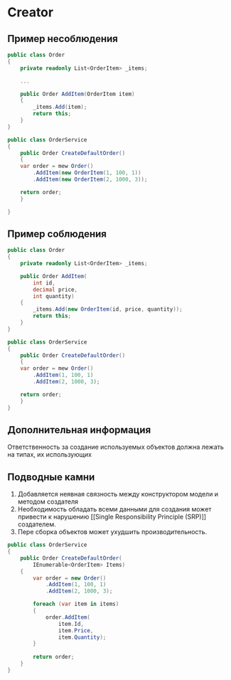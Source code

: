 

# Creator


## Пример несоблюдения

```C#
public class Order
{
	private readonly List<OrderItem> _items;

	...

	public Order AddItem(OrderItem item)
	{
		_items.Add(item);
		return this;
	}
}

public class OrderService
{
	public Order CreateDefaultOrder()
	{
	var order = mew Order()
		.AddItem(new OrderItem(1, 100, 1))
		.AddItem(new OrderItem(2, 1000, 3));

	return order;
	}

}
```

## Пример соблюдения

```C#
public class Order
{
	private readonly List<OrderItem> _items;

	public Order AddItem(
		int id,
		decimal price,
		int quantity)
	{
		_items.Add(new OrderItem(id, price, quantity));
		return this;
	}
}

public class OrderService
{
	public Order CreateDefaultOrder()
	{
	var order = mew Order()
		.AddItem(1, 100, 1)
		.AddItem(2, 1000, 3);

	return order;
	}
}
```

## Дополнительная информация

Ответственность за создание используемых объектов должна лежать на типах, их использующих

## Подводные камни

1. Добавляется неявная связность между конструктором модели и методом создателя
2. Необходимость обладать всеми данными для создания может привести к нарушению [[Single Responsibility Principle (SRP)]] создателем.
3. Пере сборка объектов может ухудшить производительность.

```C#
public class OrderService
{
	public Order CreateDefaultOrder(
		IEnumerable<OrderItem> Items)
	{
		var order = new Order()
			.AddItem(1, 100, 1)
			.AddItem(2, 1000, 3);

		foreach (var item in items)
		{
			order.AddItem(
				item.Id,
				item.Price,
				item.Quantity);
		}
	
		return order;
	}
}
```
